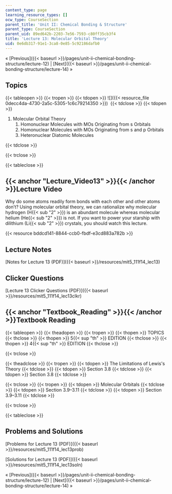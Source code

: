 ```yaml
---
content_type: page
learning_resource_types: []
ocw_type: CourseSection
parent_title: 'Unit II: Chemical Bonding & Structure'
parent_type: CourseSection
parent_uid: 89ed642b-2203-7e56-7593-c80ff35cb3f4
title: 'Lecture 13: Molecular Orbital Theory'
uid: 0e6db317-91e1-3ca8-0e85-5c92186dafb0
---
```


« [Previous]({{< baseurl >}}/pages/unit-ii-chemical-bonding-structure/lecture-12) | [Next]({{< baseurl >}}/pages/unit-ii-chemical-bonding-structure/lecture-14) »

Topics
------

{{< tableopen >}}
{{< tropen >}}
{{< tdopen >}}
![]({{< resource_file 0decc4da-4730-2a5c-5305-1c6c79214350 >}}) 
{{< tdclose >}}
{{< tdopen >}}


1.  Molecular Orbital Theory
    1.  Homonuclear Molecules with MOs Originating from s Orbitals
    2.  Homonuclear Molecules with MOs Originating from s and p Orbitals
    3.  Heteronuclear Diatomic Molecules


{{< tdclose >}}

{{< trclose >}}

{{< tableclose >}}

{{< anchor "Lecture_Video13" >}}{{< /anchor >}}Lecture Video
------------------------------------------------------------

Why do some atoms readily form bonds with each other and other atoms don’t? Using molecular orbital theory, we can rationalize why molecular hydrogen (H{{< sub "2" >}}) is an abundant molecule whereas molecular helium (He{{< sub "2" >}}) is not. If you want to power your starship with dilithium (Li{{< sub "2" >}}) crystals, you should watch this lecture.

{{< resource bddcd141-8844-ccb0-fbdf-e3cd883a782b >}}

Lecture Notes
-------------

[Notes for Lecture 13 (PDF)]({{< baseurl >}}/resources/mit5_111f14_lec13)

Clicker Questions
-----------------

[Lecture 13 Clicker Questions (PDF)]({{< baseurl >}}/resources/mit5_111f14_lec13clkr)

{{< anchor "Textbook_Reading" >}}{{< /anchor >}}Textbook Reading
----------------------------------------------------------------

{{< tableopen >}}
{{< theadopen >}}
{{< tropen >}}
{{< thopen >}}
TOPICS
{{< thclose >}}
{{< thopen >}}
5{{< sup "th" >}} EDITION
{{< thclose >}}
{{< thopen >}}
4{{< sup "th" >}} EDITION
{{< thclose >}}

{{< trclose >}}

{{< theadclose >}}
{{< tropen >}}
{{< tdopen >}}
The Limitations of Lewis's Theory
{{< tdclose >}}
{{< tdopen >}}
Section 3.8
{{< tdclose >}}
{{< tdopen >}}
Section 3.8
{{< tdclose >}}

{{< trclose >}}
{{< tropen >}}
{{< tdopen >}}
Molecular Orbitals
{{< tdclose >}}
{{< tdopen >}}
Section 3.9–3.11
{{< tdclose >}}
{{< tdopen >}}
Section 3.9–3.11
{{< tdclose >}}

{{< trclose >}}

{{< tableclose >}}

Problems and Solutions
----------------------

[Problems for Lecture 13 (PDF)]({{< baseurl >}}/resources/mit5_111f14_lec13prob)

[Solutions for Lecture 13 (PDF)]({{< baseurl >}}/resources/mit5_111f14_lec13soln)

« [Previous]({{< baseurl >}}/pages/unit-ii-chemical-bonding-structure/lecture-12) | [Next]({{< baseurl >}}/pages/unit-ii-chemical-bonding-structure/lecture-14) »
